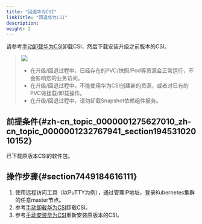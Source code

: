 ```yaml
---
title: "回退华为CSI"
linkTitle: "回退华为CSI"
description: 
weight: 2
---
```


请参考[手动卸载华为CSI](/docs/installation-and-deployment/uninstalling-huawei-csi/manually-uninstalling-huawei-csi)卸载CSI，然后下载安装升级之前版本的CSI。

>![](/css-docs/public_sys-resources/zh-cn/icon-notice.gif)  
>-   在升级/回退过程中，已经存在的PVC/快照/Pod等资源会正常运行，不会影响您的业务访问。
>-   在升级/回退过程中，不能使用华为CSI创建新的资源，或者对已有的PVC做挂载/卸载操作。
>-   在升级/回退过程中，请勿卸载Snapshot依赖组件服务。

## 前提条件{#zh-cn_topic_0000001275627010_zh-cn_topic_0000001232767941_section19453102010152}

已下载原版本CSI的软件包。

## 操作步骤{#section7449184616111}

1.  使用远程访问工具（以PuTTY为例），通过管理IP地址，登录Kubernetes集群的任意master节点。
2.  参考[手动卸载华为CSI](/docs/installation-and-deployment/uninstalling-huawei-csi/manually-uninstalling-huawei-csi)卸载CSI。
3.  参考[手动安装华为CSI](/docs/installation-and-deployment/installing-huawei-csi/manually-installing-huawei-csi)重新安装原版本的CSI。

